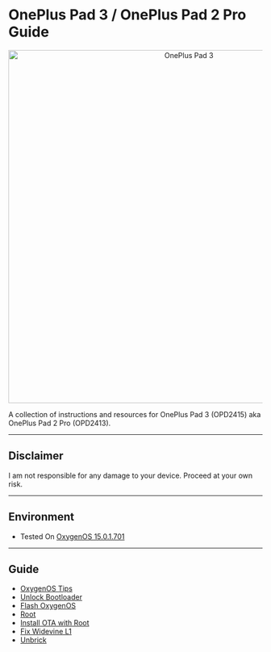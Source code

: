 # OnePlus Pad 3 / OnePlus Pad 2 Pro Guide

<p align="center">
  <img src="https://www.oneplus.com/content/dam/oneplus/2025/product-station/pad3/assets/images-kv-1-6d5146.png.webp" alt="OnePlus Pad 3" width="700"/>
</p>

A collection of instructions and resources for OnePlus Pad 3 (OPD2415) aka OnePlus Pad 2 Pro (OPD2413).

---

## Disclaimer
I am not responsible for any damage to your device. Proceed at your own risk.

---

## **Environment**

* Tested On [OxygenOS 15.0.1.701](https://community.oneplus.com/thread/1924865591823302663)

---

## **Guide**
- [OxygenOS Tips](docs/stock.md)
- [Unlock Bootloader](docs/unlock.md)
- [Flash OxygenOS](docs/flash-oos.md)
- [Root](docs/root.md)
- [Install OTA with Root](docs/root.md#how-to-install-ota-while-maintaining-root)
- [Fix Widevine L1](docs/widevine.md)
- [Unbrick](docs/unbrick.md)
